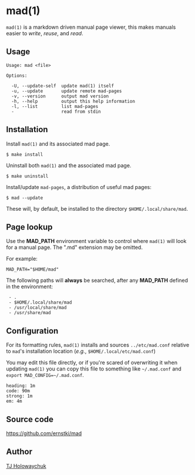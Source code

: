 
# mad(1)

  `mad(1)` is a markdown driven manual page viewer,
  this makes manuals easier to _write_, _reuse_, and
  _read_.

## Usage

    Usage: mad <file>

    Options:

      -U, --update-self  update mad(1) itself
      -u, --update       update remote mad-pages
      -v, --version      output mad version
      -h, --help         output this help information
      -l, --list         list mad-pages
      -                  read from stdin

## Installation

  Install `mad(1)` and its associated mad page.

    $ make install

  Uninstall both `mad(1)` and the associated mad page.

    $ make uninstall

  Install/update `mad-pages`, a distribution of useful mad
  pages:

    $ mad --update

  These will, by default, be installed to the directory
  `$HOME/.local/share/mad`.

## Page lookup

  Use the __MAD_PATH__ environment variable to control
  where `mad(1)` will look for a manual page.
  The ".md" extension may be omitted.

  For example:
  
    MAD_PATH="$HOME/mad"

  The following paths will **always** be searched, after any
  __MAD_PATH__ defined in the environment:
  
     - .
     - $HOME/.local/share/mad
     - /usr/local/share/mad
     - /usr/share/mad

## Configuration

  For its formatting rules, `mad(1)` installs and sources
  `../etc/mad.conf` relative to `mad`'s installation
  location (_e.g._, `$HOME/.local/etc/mad.conf`)

  You may edit this file directly, or if you're scared of
  overwriting it when updating `mad(1)` you can copy this
  file to something like `~/.mad.conf` and `export
  MAD_CONFIG=~/.mad.conf`.

```
heading: 1m
code: 90m
strong: 1m
em: 4m
```

## Source code

  <https://github.com/ernstki/mad>

## Author

  [TJ Holowaychuk](https://github.com/tj)

